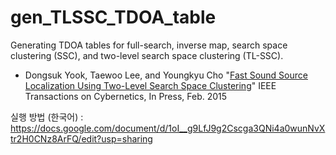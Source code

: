 # gen_TLSSC_TDOA_table
Generating TDOA tables for full-search, inverse map, search space clustering (SSC), and two-level search space clustering (TL-SSC).

- Dongsuk Yook, Taewoo Lee, and Youngkyu Cho
"[Fast Sound Source Localization Using Two-Level Search Space Clustering](http://ieeexplore.ieee.org/xpl/articleDetails.jsp?arnumber=7039285&sortType=asc_p_Sequence&filter=AND(p_IS_Number:6352949))"
IEEE Transactions on Cybernetics, In Press, Feb. 2015

실행 방법 (한국어) : https://docs.google.com/document/d/1oI__g9LfJ9g2Cscga3QNi4a0wunNvXtr2H0CNz8ArFQ/edit?usp=sharing
